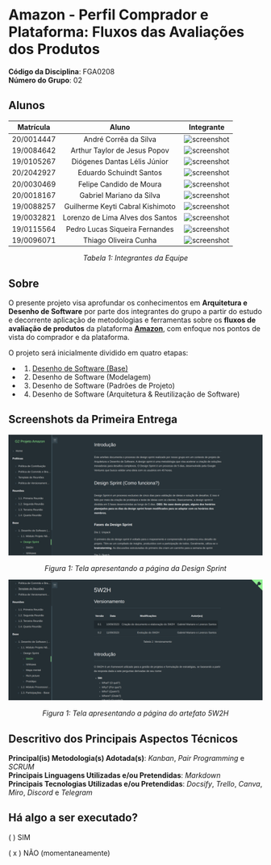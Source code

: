 <!-- # RepositorioTemplate
Esse repositório é para ser utilizado pelos grupos como um template inicial.
As seções do Template NÃO DEVEM SER OMITIDAS, sendo TODAS RELEVANTES.
Demais diretrizes constam no Moodle.

**!! Atenção: Renomeie o seu repositório para (Ano.Semestre)_(Grupo)_(NomeDoProjeto)*. !!** 

**!! *Não coloque os nomes dos alunos no título do repositório*. !!**

**!! *Exemplo de título correto: 2023.2_G1_ProjetoPandora*. !!** 
 
 (Apague esses comentários) -->

# Amazon - Perfil Comprador e Plataforma: Fluxos das Avaliações dos Produtos

**Código da Disciplina**: FGA0208<br>
**Número do Grupo**: 02<br>

## Alunos

<center>

| **Matrícula** | **Aluno** | **Integrante** |
| :--: | :--: | :--: |
| 20/0014447  |  André Corrêa da Silva | <img class="img-fluid" src="https://github.com/dartmol203.png" alt="screenshot" width="100" height="100" /> |
| 19/0084642  |  Arthur Taylor de Jesus Popov | <img class="img-fluid" src="https://github.com/Eruel6.png" alt="screenshot" width="100" height="100" /> |
| 19/0105267  |  Diógenes Dantas Lélis Júnior | <img class="img-fluid" src="https://github.com/diogjunior100.png" alt="screenshot" width="100" height="100" /> |
| 20/2042927  |  Eduardo Schuindt Santos | <img class="img-fluid" src="https://github.com/edudsan.png" alt="screenshot" width="100" height="100" /> |
| 20/0030469  |  Felipe Candido de Moura | <img class="img-fluid" src="https://github.com/felipecdmoura.png" alt="screenshot" width="100" height="100" /> |
| 20/0018167  |  Gabriel Mariano da Silva | <img class="img-fluid" src="https://github.com/gabrielm2q.png" alt="screenshot" width="100" height="100" /> |
| 19/0088257  |  Guilherme Keyti Cabral Kishimoto | <img class="img-fluid" src="https://github.com/guilhermekishimoto.png" alt="screenshot" width="100" height="100" /> |
| 19/0032821  |  Lorenzo de Lima Alves dos Santos | <img class="img-fluid" src="https://github.com/lorenzo7377.png" alt="screenshot" width="100" height="100" /> |
| 19/0115564  |  Pedro Lucas Siqueira Fernandes | <img class="img-fluid" src="https://github.com/PedroLSF.png" alt="screenshot" width="100" height="100" /> |
| 19/0096071  |  Thiago Oliveira Cunha | <img class="img-fluid" src="https://github.com/Thiab394.png" alt="screenshot" width="100" height="100" /> |

*Tabela 1: Integrantes da Equipe*

</center>

## Sobre 
<!-- Contextualize, usando referências, links, e outros materiais como fontes. -->

O presente projeto visa aprofundar os conhecimentos em **Arquitetura e Desenho de Software** por parte dos integrantes do grupo a partir do estudo e decorrente aplicação de metodologias e ferramentas sobre os **fluxos de avaliação de produtos** da plataforma [**Amazon**](https://www.amazon.com.br/), com enfoque nos pontos de vista do comprador e da plataforma.

O projeto será inicialmente dividido em quatro etapas: 
- 1. [Desenho de Software (Base)](./Base/1.Base.md)
- 2. Desenho de Software (Modelagem)
- 3. Desenho de Software (Padrões de Projeto)
- 4. Desenho de Software (Arquitetura & Reutilização de Software)

## Screenshots da Primeira Entrega 

<center>

![Tela apresentando o artefato da *Design Sprint*](./Assets/TelaDS.png)

*Figura 1: Tela apresentando a página da Design Sprint*

</center>

<center>

![Tela apresentando o artefato *5W2H*](./Assets/Tela5W2H.png)

*Figura 1: Tela apresentando a página do artefato 5W2H*

</center>

<!-- FOCO: DSW(Base)>> -->
<!-- Adicione 2 ou mais screenshots em termos de artefatos da Primeira Entrega. -->

<!-- ## Screenshots Segunda Entrega <<FOCO: DSW(Modelagem)>>
Adicione 2 ou mais screenshots em termos de artefatos da Segunda Entrega.

## <<FOCO: DSW(Padrões de Projeto)>>
Esse módulo/tópico será avaliado via Prova.
Portanto, sem necessidade de Screenshots.

## Screenshots Terceira Entrega (FINAL) <<FOCOS: Arquitetura & Reutilização de Software & PROJETO FINAL>>
Adicione 2 ou mais screenshots em termos de artefatos da Quarta Entrega. -->

## Descritivo dos Principais Aspectos Técnicos 
**Principal(is) Metodologia(s) Adotada(s)**: *Kanban*, *Pair Programming* e *SCRUM*<br>
**Principais Linguagens Utilizadas e/ou Pretendidas**: *Markdown*<br>
**Principais Tecnologias Utilizadas e/ou Pretendidas**: *Docsify*, *Trello*, *Canva*, *Miro*, *Discord* e *Telegram*<br>
<!-- **Principal(is) Estilo(s) Arquitetural(is) Adotado(s)**: xxxxxx<br> -->

## Há algo a ser executado?

( ) SIM

( x ) NÃO (momentaneamente)

<!-- Se SIM, insira um manual (ou um script) para auxiliar ainda mais os interessados na execução. -->

<!-- ## Informações Complementares 

Quaisquer outras informações adicionais podem ser descritas nessa seção. -->
